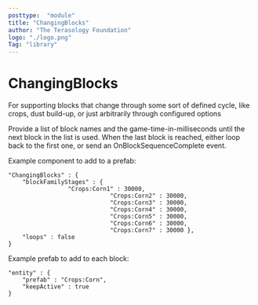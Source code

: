 ```yaml
---
posttype:  "module"  
title: "ChangingBlocks"
author: "The Terasology Foundation"
logo: "./logo.png"
Tag: "library"
---
```

ChangingBlocks
==============

For supporting blocks that change through some sort of defined cycle, like crops, dust build-up, or just arbitrarily through configured options

Provide a list of block names and the game-time-in-milliseconds until the next block in the list is used.
When the last block is reached, either loop back to the first one, or send an OnBlockSequenceComplete event.

Example component to add to a prefab:

	"ChangingBlocks" : {
		"blockFamilyStages" : {  
		             "Crops:Corn1" : 30000,
								 "Crops:Corn2" : 30000,
								 "Crops:Corn3" : 30000,
								 "Crops:Corn4" : 30000,
								 "Crops:Corn5" : 30000,
								 "Crops:Corn6" : 30000,
								 "Crops:Corn7" : 30000 },
		"loops" : false
	}

Example prefab to add to each block:

    "entity" : {
        "prefab" : "Crops:Corn",
        "keepActive" : true
    }
